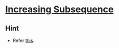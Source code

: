 # [Increasing Subsequence](https://cses.fi/problemset/task/1145)
## Hint
* Refer [this](https://www.geeksforgeeks.org/longest-monotonically-increasing-subsequence-size-n-log-n/).
